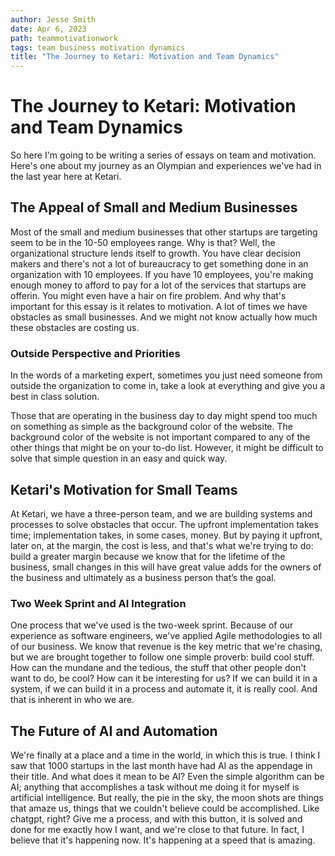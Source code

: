 ```yaml
---
author: Jesse Smith
date: Apr 6, 2023
path: teammotivationwork
tags: team business motivation dynamics
title: "The Journey to Ketari: Motivation and Team Dynamics"
---
```


# The Journey to Ketari: Motivation and Team Dynamics

So here I'm going to be writing a series of essays on team and motivation. Here's one about my journey as an Olympian and experiences we've had in the last year here at Ketari.

## The Appeal of Small and Medium Businesses

Most of the small and medium businesses that other startups are targeting seem to be in the 10-50 employees range. Why is that? Well, the organizational structure lends itself to growth. You have clear decision makers and there's not a lot of bureaucracy to get something done in an organization with 10 employees. If you have 10 employees, you're making enough money to afford to pay for a lot of the services that startups are offerin. You might even have a hair on fire problem. And why that's important for this essay is it relates to motivation. A lot of times we have obstacles as small businesses. And we might not know actually how much these obstacles are costing us.

### Outside Perspective and Priorities

In the words of a marketing expert, sometimes you just need someone from outside the organization to come in, take a look at everything and give you a best in class solution.

Those that are operating in the business day to day might spend too much on something as simple as the background color of the website. The background color of the website is not important compared to any of the other things that might be on your to-do list. However, it might be difficult to solve that simple question in an easy and quick way.

## Ketari's Motivation for Small Teams

At Ketari, we have a three-person team, and we are building systems and processes to solve obstacles that occur. The upfront implementation takes time; implementation takes, in some cases, money. But by paying it upfront, later on, at the margin, the cost is less, and that's what we're trying to do: build a greater margin because we know that for the lifetime of the business, small changes in this will have great value adds for the owners of the business and ultimately as a business person that’s the goal.

### Two Week Sprint and AI Integration

One process that we've used is the two-week sprint. Because of our experience as software engineers, we've applied Agile methodologies to all of our business. We know that revenue is the key metric that we're chasing, but we are brought together to follow one simple proverb: build cool stuff. How can the mundane and the tedious, the stuff that other people don't want to do, be cool? How can it be interesting for us? If we can build it in a system, if we can build it in a process and automate it, it is really cool. And that is inherent in who we are.

## The Future of AI and Automation

We're finally at a place and a time in the world, in which this is true. I think I saw that 1000 startups in the last month have had AI as the appendage in their title. And what does it mean to be AI? Even the simple algorithm can be AI; anything that accomplishes a task without me doing it for myself is artificial intelligence. But really, the pie in the sky, the moon shots are things that amaze us, things that we couldn't believe could be accomplished. Like chatgpt, right? Give me a process, and with this button, it is solved and done for me exactly how I want, and we're close to that future. In fact, I believe that it's happening now. It's happening at a speed that is amazing.


